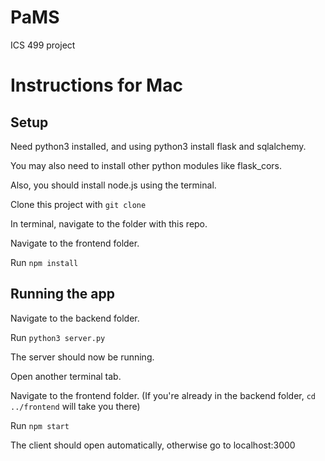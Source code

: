 # PaMS
ICS 499 project



# Instructions for Mac
## Setup
Need python3 installed, and using python3 install flask and sqlalchemy. 

You may also need to install other python modules like flask_cors.

Also, you should install node.js using the terminal.

Clone this project with `git clone` 

In terminal, navigate to the folder with this repo.

Navigate to the frontend folder.

Run `npm install`

## Running the app

Navigate to the backend folder.

Run `python3 server.py`

The server should now be running.

Open another terminal tab.

Navigate to the frontend folder. (If you're already in the backend folder, `cd ../frontend` will take you there)

Run `npm start`

The client should open automatically, otherwise go to localhost:3000
